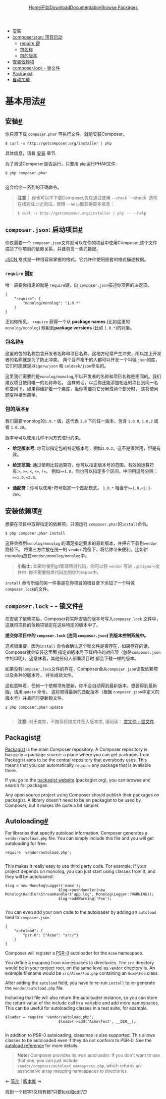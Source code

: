 <!DOCTYPE html>
<html class="no-js" lang="zh">
		<head>
			<meta charset="utf-8">
			<meta http-equiv="X-UA-Compatible" content="IE=edge,chrome=1">
			<title>Composer</title>
			<meta name="description" content="Dependency Management for PHP">
			<meta name="viewport" content="width=device-width,initial-scale=1">
			<link rel="stylesheet" href="css/style.css">
			<script src="js/modernizr-2.0.6.min.js"></script>
		</head>
		<body>
				<div id="container">
						<header>
							<a href="/">Home</a><a class="" href="/doc/00-intro.md">开始</a><a class="" href="/download/">Download</a><a class="active" href="/doc/">Documentation</a><a class="last" href="http://packagist.org/">Browse Packages</a>                           
						</header>
						<div id="main" role="main">
							<ul class="toc">
								<li>
									<a href="#installation">安装</a> 
								</li>
								<li>
									<a href="#composer-json-project-setup">composer.json: 项目启动</a> 
									<ul>
										<li>
											<a href="#the-require-key">require 键</a> 
										</li>
										<li>
											<a href="#package-names">包名称</a> 
										</li>
										<li>
											<a href="#package-versions">包的版本</a> 
										</li>
									</ul>
								</li>
								<li>
									<a href="#installing-dependencies">安装依赖项</a> 
								</li>
								<li>
									<a href="#composer-lock-the-lock-file">composer.lock - 锁文件</a> 
								</li>
								<li>
									<a href="#packagist">Packagist</a> 
								</li>
								<li>
									<a href="#autoloading">自动加载</a> 
								</li>
							</ul>
							<h1 id="basic-usage">基本用法<a href="#basic-usage" class="anchor">#</a></h1>
							<h2 id="installation">安装<a href="#installation" class="anchor">#</a></h2>
							<p>你只须下载 <code>composer.phar</code> 可执行文件，就能安装Composer。</p>
							<pre><code>$ curl -s http://getcomposer.org/installer | php</code></pre>
							<p>具体信息，请看 <a href="00-intro.md">安装</a> 章节.</p>
							<p>为了测试Composer是否运行，只要用 <code>php</code>运行PHAR文件:</p>
							<pre><code>$ php composer.phar
							</code></pre>
							<p>这会给你一系列的正确命令。</p>
							<blockquote>
								<p><strong>注意：</strong> 你也可以不下载Composer,仅仅通过使用 <code>--check</code> `--check` 选项在线完成上述测试。使用 <code>--help</code>能获得更多信息：</p>
								<pre><code>$ curl -s http://getcomposer.org/installer | php -- --help</code></pre>
							</blockquote>
							<h2 id="composer-json-project-setup"><code>composer.json</code>: 启动项目<a href="#composer-json-project-setup" class="anchor">#</a></h2>
							<p>你仅需要一个 <code>composer.json</code>文件就可以在你的项目中使用Composer,这个文件描述了你项目的依赖关系，并且包含一些元数据。</p>
							<p><a href="http://json.org/">JSON </a> 格式是一种很容易掌握的格式。它允许你使用嵌套的格式描述数据。</p>
							<h3 id="the-require-key"><code>require</code> 键<a href="#the-require-key" class="anchor">#</a></h3>
							<p>唯一需要你指定的就是 <code>require</code>键，向 <code>composer.json</code>描述你项目的决定项。</p>
<pre><code>{
	"require": {
		"monolog/monolog": "1.0.*"
	}
}
</code></pre>
							<p>正如你所见， <code>require</code> 获得一个从 <strong>package names</strong> (比如这里的 <code>monolog/monolog</code>)
							映射到<strong>package versions</strong> (比如 <code>1.0.*</code>)的对象。</p>
							<h3 id="package-names">包名称<a href="#package-names" class="anchor">#</a></h3>
							<p>这里的包的名称包含开发者名称和项目名称。这地方经常产生冲突，所以加上开发者的名称就是为了防止冲突。
两个互不相干的人都可以开发一个叫做 <code>json</code>的库，它们可能就是以<code>igorw/json</code> 和 <code>seldaek/json</code>命名的。</p>
							<p>这里我们需要的是<code>monolog/monolog</code>,所以开发者的名称和项目名称是相同的。我们建议项目使用唯一的名称命名。
这样的话，以后你还能添加相近的项目到同一名称空间下。如果你维护着一个类库，当你需要将它分解成两个部分时，
这将使问题变得相当简单。</p>
							<h3 id="package-versions">包的版本<a href="#package-versions" class="anchor">#</a></h3>
							<p>我们需要monolog的<code>1.0.*</code> 版，这代表 <code>1.0</code>
							下的任一版本，包含 <code>1.0.0</code>, <code>1.0.2</code> 或者 <code>1.0.20</code>。</p>
							<p>版本号可以使用几种不同方式进行约束。</p>
								<ul>
									<li>
										<p><strong>给定版本号:</strong> 你可以指定包的特定版本号，例如<code>1.0.2</code>。这不是很常用，但是有效。</p>
									</li>
									<li>
										<p><strong>给定范围:</strong> 通过使用比较运算符，你可以指定版本号的范围。有效的运算符有:<code>&gt;</code>, <code>&gt;=</code>, <code>&lt;</code>, <code>&lt;=</code>, <code>!=</code>。
例如<code>&gt;=1.0</code>，你也可以指定多个区间，中间用逗号分隔：
								<code>&gt;=1.0,&lt;2.0</code>。
							</p>
							</li>
							<li>
								<p><strong>通配符：</strong>你可以使用<code>*</code>符号指定一个匹配模式。 <code>1.0.*</code> 相当于<code>&gt;=1.0,&lt;1.1-dev</code>。
								</p>
							</li>
							</ul><h2 id="installing-dependencies">安装依赖项<a href="#installing-dependencies" class="anchor">#</a></h2>
						<p>想要在项目中取得指定的依赖项，只须运行
						<code>composer.phar</code>的<code>install</code>命令。</p>
						<pre><code>$ php composer.phar install</code></pre>
						<p>这将会找到<code>monolog/monolog</code> 的满足指定要求的最新版本，并把它下载到<code>vendor</code>路径下。
将第三方库放在统一的 <code>vendor</code>.路径下，将给你带来便利。比如讲monolog放在<code>vendor/monolog/monolog</code>中。</p>
						<blockquote>
							<p><strong>小贴士:</strong> 如果你使用git管理项目代码，你可以将
							<code>vendor</code> 写进  <code>.gitignore</code>文件中. 你不需要将库代码加到你的repos中。</p>
						</blockquote>
						<p><code>install</code> 命令所做的另一件事是在你项目的根目录下添加了一个叫做<code>composer.lock</code>的文件。</p>
						<h2 id="composer-lock-the-lock-file"><code>composer.lock</code> - - 锁文件<a href="#composer-lock-the-lock-file" class="anchor">#</a></h2>
						<p>在安装了依赖项后，Composer将实际安装的版本号写入<code>composer.lock</code> 文件中，这就将项目的依赖项锁定在这些特定的版本中了。</p>
						<p><strong>提交你项目中的  <code>composer.lock</code> (连同  <code>composer.json</code>) 到版本控制系统中。</strong></p>
						<p>这点很重要，因为<code>install</code> 命令会确认这个锁文件是否存在，如果存在的话，Composer就会安装这里面
指定的版本号下载相应的对应项（忽略<code>composer.json</code>
						中的申明）。这意味着，其他任何人部署项目时
都会下载一样的版本。</p>
						<p>如果没有<code>composer.lock</code>文件的存在，Composer会从<code>composer.json</code>读取依赖项以及各种的版本号，
并生成锁文件。</p>
						<p>这也意味着，任何一个依赖项有更新，你不会自动得到最新版本。想要得到最新版，请用<code>update</code> 命令。
这将取得最新的匹配版本（根据 <code>composer.json</code>中定义的版本号）并且同时更新锁文件。</p>
						<pre><code>$ php composer.phar update
						</code></pre>
						<blockquote>
							<p><strong>注意:</strong> 对于类库，不推荐将锁文件签入版本库,
							请阅读： <a href="02-libraries.md#lock-file">库文件 - 锁文件</a>.</p>
						</blockquote>
						<h2 id="packagist">Packagist<a href="#packagist" class="anchor">#</a></h2>
						<p><a href="http://packagist.org/">Packagist</a> is the main Composer repository. A Composer
						repository is basically a package source: a place where you can get packages
						from. Packagist aims to be the central repository that everybody uses. This
						means that you can automatically <code>require</code> any package that is available
						there.</p>
						<p>If you go to the <a href="http://packagist.org/">packagist website</a> (packagist.org),
						you can browse and search for packages.</p>
						<p>Any open source project using Composer should publish their packages on
						packagist. A library doesn't need to be on packagist to be used by Composer,
						but it makes life quite a bit simpler.</p>
						<h2 id="autoloading">Autoloading<a href="#autoloading" class="anchor">#</a></h2>
						<p>For libraries that specify autoload information, Composer generates a
						<code>vendor/autoload.php</code> file. You can simply include this file and you
						will get autoloading for free.</p>
						<pre><code>require 'vendor/autoload.php';
						</code></pre>
						<p>This makes it really easy to use third party code. For example: If your
						project depends on monolog, you can just start using classes from it, and they
						will be autoloaded.</p>
						<pre><code>$log = new Monolog\Logger('name');
						$log-&gt;pushHandler(new Monolog\Handler\StreamHandler('app.log', Monolog\Logger::WARNING));
						$log-&gt;addWarning('Foo');
						</code></pre>
						<p>You can even add your own code to the autoloader by adding an <code>autoload</code> field
						to <code>composer.json</code>.</p>
						<pre><code>{
	"autoload": {
		"psr-0": {"Acme": "src/"}
	}
}
</code></pre>
						<p>Composer will register a
						<a href="https://github.com/php-fig/fig-standards/blob/master/accepted/PSR-0.md">PSR-0</a>
						autoloader for the <code>Acme</code> namespace.</p>
						<p>You define a mapping from namespaces to directories. The <code>src</code> directory would
						be in your project root, on the same level as <code>vendor</code> directory is. An example
						filename would be <code>src/Acme/Foo.php</code> containing an <code>Acme\Foo</code> class.</p>
						<p>After adding the <code>autoload</code> field, you have to re-run <code>install</code> to re-generate
						the <code>vendor/autoload.php</code> file.</p>
						<p>Including that file will also return the autoloader instance, so you can store
						the return value of the include call in a variable and add more namespaces.
						This can be useful for autoloading classes in a test suite, for example.</p>
						<pre><code>$loader = require 'vendor/autoload.php';
						$loader-&gt;add('Acme\Test', __DIR__);
						</code></pre>
						<p>In addition to PSR-0 autoloading, classmap is also supported. This allows
						classes to be autoloaded even if they do not conform to PSR-0. See the
						<a href="04-schema.md#autoload">autoload reference</a> for more details.</p>
						<blockquote>
							<p><strong>Note:</strong> Composer provides its own autoloader. If you don't want to use
							that one, you can just include <code>vendor/composer/autoload_namespaces.php</code>,
							which returns an associative array mapping namespaces to directories.</p>
						</blockquote>
						<p class="prev-next">&larr; <a href="00-intro.md">简介</a>  |  <a href="02-libraries.md">版本库</a> &rarr;</p>
						<p class="fork-and-edit">
								找到一个错字?文档有错?只要<a href="http://github.com/composer/composer/edit/master02-libraries.md">fork和edit</a>它!
						</p>
					</div>
					<footer></footer>
				</div>
		</body>
</html>
